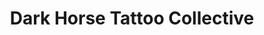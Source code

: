 ---
title: "Dark Horse Tattoo Collective"
url: /athens/dark-horse-tattoo-collective/
shop: tattoo
---